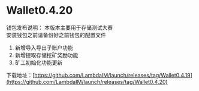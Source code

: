 # Wallet0.4.20

钱包发布说明：
本版本主要用于存储测试大赛  
安装钱包之前请备份好之前钱包的配置文件

1. 新增导入导出子账户功能
2. 新增提取存储挖矿奖励功能
3. 矿工初始化功能更新

下载地址：[https://github.com/LambdaIM/launch/releases/tag/Wallet0.4.19](https://github.com/LambdaIM/launch/releases/tag/Wallet0.4.20)
